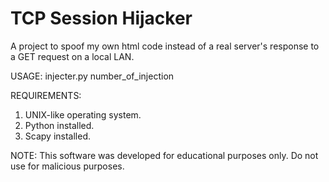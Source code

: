 # TCP Session Hijacker
A project to spoof my own html code instead of a real server's response to a GET request on a local LAN.

USAGE: injecter.py number_of_injection

REQUIREMENTS:
1) UNIX-like operating system.
2) Python installed.
3) Scapy installed.

NOTE: This software was developed for educational purposes only. Do not use for malicious purposes.
